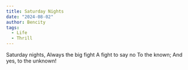 ```yaml
---
title: Saturday Nights
date: "2024-08-02"
author: Bencity
tags:
  - Life
  - Thrill
---
```


Saturday nights,
Always the big fight
A fight to say no
To the known;
And yes, to the unknown!
